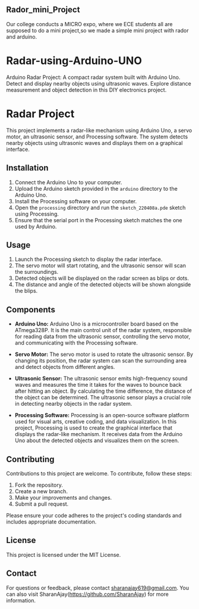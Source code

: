 ## Rador_mini_Project
 Our college conducts a MICRO expo, where we ECE students all are supposed to do a mini project,so we made a simple mini project with rador and arduino.

# Radar-using-Arduino-UNO
Arduino Radar Project: A compact radar system built with Arduino Uno. Detect and display nearby objects using ultrasonic waves. Explore distance measurement and object detection in this DIY electronics project.
# Radar Project

This project implements a radar-like mechanism using Arduino Uno, a servo motor, an ultrasonic sensor, and Processing software. The system detects nearby objects using ultrasonic waves and displays them on a graphical interface.

## Installation

1. Connect the Arduino Uno to your computer.
2. Upload the Arduino sketch provided in the `arduino` directory to the Arduino Uno.
3. Install the Processing software on your computer.
4. Open the `processing` directory and run the `sketch_220408a.pde` sketch using Processing.
5. Ensure that the serial port in the Processing sketch matches the one used by Arduino.

## Usage

1. Launch the Processing sketch to display the radar interface.
2. The servo motor will start rotating, and the ultrasonic sensor will scan the surroundings.
3. Detected objects will be displayed on the radar screen as blips or dots.
4. The distance and angle of the detected objects will be shown alongside the blips.

## Components

- **Arduino Uno:** Arduino Uno is a microcontroller board based on the ATmega328P. It is the main control unit of the radar system, responsible for reading data from the ultrasonic sensor, controlling the servo motor, and communicating with the Processing software.

- **Servo Motor:** The servo motor is used to rotate the ultrasonic sensor. By changing its position, the radar system can scan the surrounding area and detect objects from different angles.

- **Ultrasonic Sensor:** The ultrasonic sensor emits high-frequency sound waves and measures the time it takes for the waves to bounce back after hitting an object. By calculating the time difference, the distance of the object can be determined. The ultrasonic sensor plays a crucial role in detecting nearby objects in the radar system.

- **Processing Software:** Processing is an open-source software platform used for visual arts, creative coding, and data visualization. In this project, Processing is used to create the graphical interface that displays the radar-like mechanism. It receives data from the Arduino Uno about the detected objects and visualizes them on the screen.

## Contributing

Contributions to this project are welcome. To contribute, follow these steps:
1. Fork the repository.
2. Create a new branch.
3. Make your improvements and changes.
4. Submit a pull request.

Please ensure your code adheres to the project's coding standards and includes appropriate documentation.

## License

This project is licensed under the MIT License.

## Contact

For questions or feedback, please contact sharanajay619@gmail.com. You can also visit SharanAjay(https://github.com/SharanAjay) for more information.
